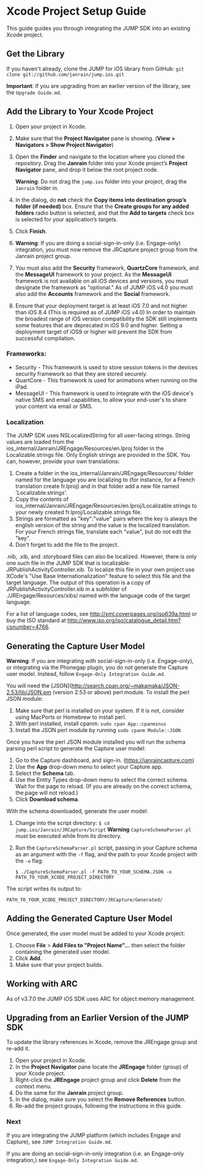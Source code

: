 # Xcode Project Setup Guide

This guide guides you through integrating the JUMP SDK into an existing Xcode project.

## Get the Library

If you haven't already, clone the JUMP for iOS library from GitHub: `git clone git://github.com/janrain/jump.ios.git`

**Important**: If you are upgrading from an earlier version of the library, see the `Upgrade Guide.md`.

## Add the Library to Your Xcode Project

1. Open your project in Xcode.
2. Make sure that the **Project Navigator** pane is showing. (**View > Navigators > Show Project Navigator**)
3. Open the **Finder** and navigate to the location where you cloned the repository. Drag the **Janrain**
   folder into your Xcode project’s **Project Navigator** pane, and drop it below the root project node.

   **Warning**: Do not drag the `jump.ios` folder into your project, drag the `Janrain` folder in.
4. In the dialog, do **not** check the **Copy items into destination group’s folder (if needed)** box. Ensure that the
   **Create groups for any added folders** radio button is selected, and that the **Add to targets** check box is
   selected for your application’s targets.
5. Click **Finish**.
6. **Warning**: If you are doing a social-sign-in-only (i.e. Engage-only) integration, you must now remove the
   JRCapture project group from the Janrain project group.
7. You must also add the **Security** framework, **QuartzCore** framework, and the **MessageUI** framework to your
   project. As the **MessageUI** framework is not available on all iOS devices and versions, you must designate the
   framework as "optional." As of JUMP iOS v4.0 you must also add the **Accounts** framework and the **Social**
   framework.
8. Ensure that your deployment target is at least iOS 7.0 and not higher than iOS 8.4 (This is required as of JUMP iOS v4.0) In order to maintain the broadest range of iOS version compatibility the SDK still implements some features that are deprecated in iOS 9.0 and higher.  Setting a deployment target of iOS9 or higher will prevent the SDK from successful compilation.

### Frameworks:

* Security - This framework is used to store session tokens in the devices security framework so that they are stored
  securely.
* QuartCore - This framework is used for animations when running on the iPad.
* MessageUI - This framework is used to integrate with the iOS device's native SMS and email capabilities, to allow
  your end-user's to share your content via email or SMS.

### Localization

The JUMP SDK uses NSLocalizedString for all user-facing strings. String values are loaded from the ios_internal/Janrain/JREngage/Resources/en.lproj folder in the Localizable.strings file. Only English strings are provided in the SDK.  You can, however, provide your own translations:

1. Create a folder in the ios_internal/Janrain/JREngage/Resources/ folder named for the language you are localizing to (for instance, for a French translation create fr.lproj) and in that folder add a new file named 'Localizable.strings'.
2. Copy the contents of ios_internal/Janrain/JREngage/Resources/en.lproj/Localizable.strings to your newly created fr.lproj/Localizable.strings file.
3. Strings are formatted as "key":"value" pairs where the key is always the english version of the string and the value is the localized translation. For your French strings file, translate each "value", but do not edit the "key".
4. Don't forget to add the file to the project.

.nib, .xib, and .storyboard files can also be localized. However, there is only one such file in the JUMP SDK that is localizable: JRPublishActivityController.xib. To localize this file in your own project use XCode's "Use Base Internationalization" feature to select this file and the target language.  The output of this operation is a copy of JRPublishActivityController.xib in a subfolder of ./JREngage/Resources/xibs/ named with the language code of the target language.

For a list of language codes, see http://xml.coverpages.org/iso639a.html or buy the ISO standard at http://www.iso.org/iso/catalogue_detail.htm?csnumber=4766.

## Generating the Capture User Model

**Warning**: If you are integrating with social-sign-in-only (i.e. Engage-only), or integrating via the Phonegap
plugin, you do not generate the Capture user model. Instead, follow `Engage-Only Integration Guide.md`.

You will need the [JSON](http://search.cpan.org/~makamaka/JSON-2.53/lib/JSON.pm (version 2.53 or above) perl module. To
install the perl JSON module:

1. Make sure that perl is installed on your system. If it is not, consider using MacPorts or Homebrew to install perl.
2. With perl installed, install cpanm: `sudo cpan App::cpanminus`
3. Install the JSON perl module by running `sudo cpanm Module::JSON`

Once you have the perl JSON module installed you will run the schema parsing perl script to generate the Capture user
model:

1. Go to the Capture dashboard, and sign-in. (https://janraincapture.com)
2. Use the **App** drop-down menu to select your Capture app.
3. Select the **Schema** tab.
4. Use the Entity Types drop-down menu to select the correct schema. Wait for the page to reload. (If you are already
   on the correct schema, the page will not reload.)
5. Click **Download schema**.

With the schema downloaded, generate the user model:

1. Change into the script directory: `$ cd jump.ios/Janrain/JRCapture/Script`
   **Warning** `CaptureSchemaParser.pl` must be executed while from its directory.
2. Run the `CaptureSchemaParser.pl` script, passing in your Capture schema as an argument with the `-f` flag, and the
   path to your Xcode project with the `-o` flag:

   `$ ./CaptureSchemaParser.pl -f PATH_TO_YOUR_SCHEMA.JSON -o PATH_TO_YOUR_XCODE_PROJECT_DIRECTORY`

The script writes its output to:

`PATH_TO_YOUR_XCODE_PROJECT_DIRECTORY/JRCapture/Generated/`

## Adding the Generated Capture User Model

Once generated, the user model must be added to your Xcode project:

1. Choose **File** > **Add Files to "Project Name"...** then select the folder containing the generated user
   model.
2. Click **Add**.
3. Make sure that your project builds.

## Working with ARC

As of v3.7.0 the JUMP iOS SDK uses ARC for object memory management.


## Upgrading from an Earlier Version of the JUMP SDK

To update the library references in Xcode, remove the JREngage group and re-add it.

1. Open your project in Xcode.
2. In the **Project Navigator** pane locate the **JREngage** folder (group) of your Xcode project.
3. Right-click the **JREngage** project group and click **Delete** from the context menu.
4. Do the same for the **Janrain** project group.
5. In the dialog, make sure you select the **Remove References** button.
6. Re-add the project groups, following the instructions in this guide.

### Next

If you are integrating the JUMP platform (which includes Engage and Capture), see `JUMP Integration Guide.md`.

If you are doing an social-sign-in-only integration (i.e. an Engage-only integration,) see
`Engage-Only Integration Guide.md`.
